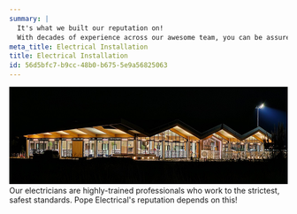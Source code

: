 ```yaml
---
summary: |
  It's what we built our reputation on!
  With decades of experience across our awesome team, you can be assured of first-class service.
meta_title: Electrical Installation
title: Electrical Installation
id: 56d5bfc7-b9cc-48b0-b675-5e9a56825063
---
```

![Pope Electrical](/assets/img/Rototuna_Library/roto-library-01.jpg)Our electricians are highly-trained professionals who work to the strictest, safest standards.
Pope Electrical's reputation depends on this!